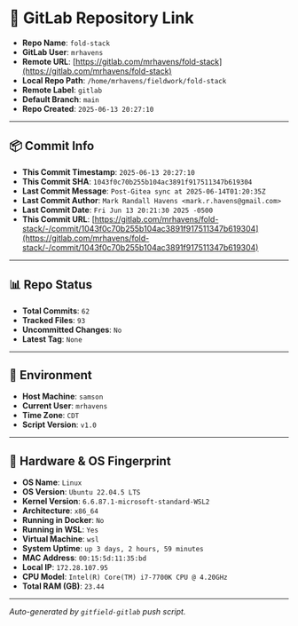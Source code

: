 # 🔗 GitLab Repository Link

- **Repo Name**: `fold-stack`
- **GitLab User**: `mrhavens`
- **Remote URL**: [https://gitlab.com/mrhavens/fold-stack](https://gitlab.com/mrhavens/fold-stack)
- **Local Repo Path**: `/home/mrhavens/fieldwork/fold-stack`
- **Remote Label**: `gitlab`
- **Default Branch**: `main`
- **Repo Created**: `2025-06-13 20:27:10`

---

## 📦 Commit Info

- **This Commit Timestamp**: `2025-06-13 20:27:10`
- **This Commit SHA**: `1043f0c70b255b104ac3891f917511347b619304`
- **Last Commit Message**: `Post-Gitea sync at 2025-06-14T01:20:35Z`
- **Last Commit Author**: `Mark Randall Havens <mark.r.havens@gmail.com>`
- **Last Commit Date**: `Fri Jun 13 20:21:30 2025 -0500`
- **This Commit URL**: [https://gitlab.com/mrhavens/fold-stack/-/commit/1043f0c70b255b104ac3891f917511347b619304](https://gitlab.com/mrhavens/fold-stack/-/commit/1043f0c70b255b104ac3891f917511347b619304)

---

## 📊 Repo Status

- **Total Commits**: `62`
- **Tracked Files**: `93`
- **Uncommitted Changes**: `No`
- **Latest Tag**: `None`

---

## 🧽 Environment

- **Host Machine**: `samson`
- **Current User**: `mrhavens`
- **Time Zone**: `CDT`
- **Script Version**: `v1.0`

---

## 🧬 Hardware & OS Fingerprint

- **OS Name**: `Linux`
- **OS Version**: `Ubuntu 22.04.5 LTS`
- **Kernel Version**: `6.6.87.1-microsoft-standard-WSL2`
- **Architecture**: `x86_64`
- **Running in Docker**: `No`
- **Running in WSL**: `Yes`
- **Virtual Machine**: `wsl`
- **System Uptime**: `up 3 days, 2 hours, 59 minutes`
- **MAC Address**: `00:15:5d:11:35:bd`
- **Local IP**: `172.28.107.95`
- **CPU Model**: `Intel(R) Core(TM) i7-7700K CPU @ 4.20GHz`
- **Total RAM (GB)**: `23.44`

---

_Auto-generated by `gitfield-gitlab` push script._
